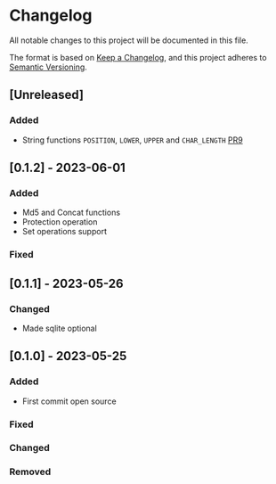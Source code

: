 # Changelog

All notable changes to this project will be documented in this file.

The format is based on [Keep a Changelog](https://keepachangelog.com/en/1.0.0/),
and this project adheres to [Semantic Versioning](https://semver.org/spec/v2.0.0.html).

## [Unreleased]
### Added
- String functions `POSITION`, `LOWER`, `UPPER` and `CHAR_LENGTH` [PR9](https://github.com/Qrlew/qrlew/pull/9)

## [0.1.2] - 2023-06-01
### Added
- Md5 and Concat functions
- Protection operation
- Set operations support

### Fixed
## [0.1.1] - 2023-05-26
### Changed
- Made sqlite optional

## [0.1.0] - 2023-05-25
### Added
- First commit open source

### Fixed
### Changed
### Removed
